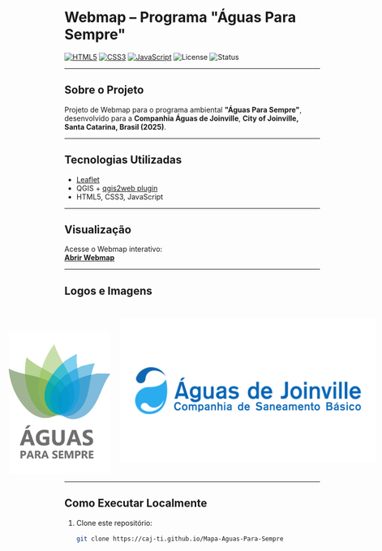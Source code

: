 # Webmap – Programa "Águas Para Sempre"

[![HTML5](https://img.shields.io/badge/HTML5-%23E34F26.svg?logo=HTML5&logoColor=white)](https://developer.mozilla.org/docs/Web/HTML)
[![CSS3](https://img.shields.io/badge/CSS3-%231572B6.svg?logo=CSS3&logoColor=white)](https://developer.mozilla.org/docs/Web/CSS)
[![JavaScript](https://img.shields.io/badge/JavaScript-%23F7DF1E.svg?logo=JavaScript&logoColor=black)](https://developer.mozilla.org/docs/Web/JavaScript)
![License](https://img.shields.io/badge/license-MIT-blue.svg)
![Status](https://img.shields.io/badge/status-active-success.svg)

---

## Sobre o Projeto
Projeto de Webmap para o programa ambiental **"Águas Para Sempre"**, desenvolvido para a **Companhia Águas de Joinville**, **City of Joinville, Santa Catarina, Brasil (2025)**.  

---

## Tecnologias Utilizadas
- [Leaflet](https://leafletjs.com/)  
- QGIS + [qgis2web plugin](https://plugins.qgis.org/plugins/qgis2web/)  
- HTML5, CSS3, JavaScript  

---

## Visualização
Acesse o Webmap interativo:  
[**Abrir Webmap**](https://caj-ti.github.io/Mapa-Aguas-Para-Sempre/)

---

## Logos e Imagens

<div style="display:flex; align-items:center; justify-content:center; gap:20px;">
  <img src="docs/images/LOGOPSA.png" alt="Águas para Sempre" width="200"style="margin-top:50px;"/>
  <img src="docs/images/logoverdadeira.png" alt="Logo teste" width="800"/>
</div>

---

## Como Executar Localmente
1. Clone este repositório:  
   ```bash
   git clone https://caj-ti.github.io/Mapa-Aguas-Para-Sempre

